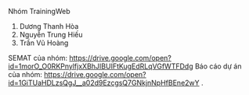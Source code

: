 Nhóm TrainingWeb
1. Dương Thanh Hòa
2. Nguyễn Trung Hiếu
3. Trần Vũ Hoàng

SEMAT của nhóm: https://drive.google.com/open?id=1morO_O0RKPnylfjxXBhJIBUIFtKugEdRLqVGfWTFDdg
Báo cáo dự án của nhóm: https://drive.google.com/open?id=1GiTUaHDLzsQgJ__a02d9EzcgsQ7GNkjnNpHfBEne2wY .
